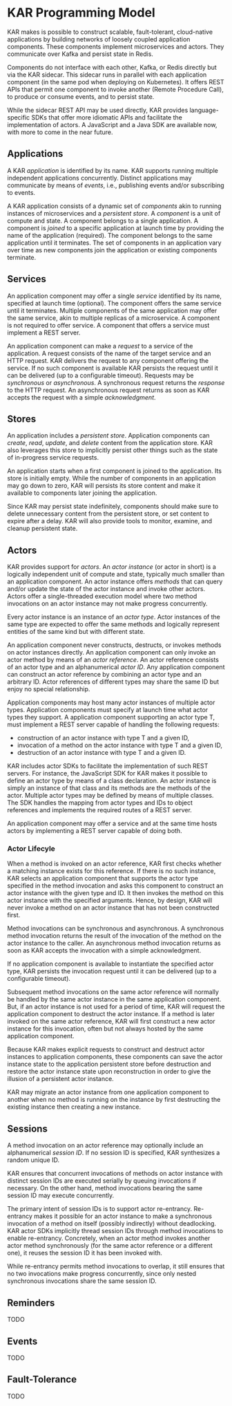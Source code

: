 # KAR Programming Model

KAR makes is possible to construct scalable, fault-tolerant, cloud-native
applications by building networks of loosely coupled application components.
These components implement microservices and actors. They communicate over Kafka
and persist state in Redis.

Components do not interface with each other, Kafka, or Redis directly but via
the KAR sidecar. This sidecar runs in parallel with each application component
(in the same pod when deploying on Kubernetes). It offers REST APIs that permit
one component to invoke another (Remote Procedure Call), to produce or consume
events, and to persist state.

While the sidecar REST API may be used directly, KAR provides language-specific
SDKs that offer more idiomatic APIs and facilitate the implementation of actors.
A JavaScript and a Java SDK are available now, with more to come in the near
future.

## Applications

A KAR _application_ is identified by its name. KAR supports running multiple
independent applications concurrently. Distinct applications may communicate by
means of _events_, i.e., publishing events and/or subscribing to events.

A KAR application consists of a dynamic set of _components_ akin to running
instances of microservices and a _persistent store_. A _component_ is a unit of
compute and state. A component belongs to a single application. A component is
_joined_ to a specific application at launch time by providing the name of the
application (required). The component belongs to the same application until it
terminates. The set of components in an application vary over time as new
components join the application or existing components terminate.

## Services

An application component may offer a single _service_ identified by its name,
specified at launch time (optional). The component offers the same service until
it terminates. Multiple components of the same application may offer the same
service, akin to multiple replicas of a microservice. A component is not
required to offer service. A component that offers a service must implement a
REST server.

An application component can make a _request_ to a service of the application. A
request consists of the name of the target service and an HTTP request. KAR
delivers the request to any component offering the service. If no such component
is available KAR persists the request until it can be delivered (up to a
configurable timeout). Requests may be _synchronous_ or _asynchronous_. A
synchronous request returns the _response_ to the HTTP request. An asynchronous
request returns as soon as KAR accepts the request with a simple
_acknowledgment_.

## Stores

An application includes a _persistent store_. Application components can
_create_, _read_, _update_, and _delete_ content from the application store. KAR
also leverages this store to implicitly persist other things such as the state
of in-progress service requests.

An application starts when a first component is joined to the application. Its
store is initially empty. While the number of components in an application may
go down to zero, KAR will persists its store content and make it available to
components later joining the application.

Since KAR may persist state indefinitely, components should make sure to delete
unnecessary content from the persistent store, or set content to expire after a
delay. KAR will also provide tools to monitor, examine, and cleanup persistent
state.

## Actors

KAR provides support for _actors_. An _actor instance_ (or actor in short) is a
logically independent unit of compute and state, typically much smaller than an
application component. An actor instance offers _methods_ that can query and/or
update the state of the actor instance and invoke other actors. Actors offer a
single-threaded execution model where two method invocations on an actor
instance may not make progress concurrently.

Every actor instance is an instance of an _actor type_. Actor instances of the
same type are expected to offer the same methods and logically represent
entities of the same kind but with different state.

An application component never constructs, destructs, or invokes methods on
actor instances directly. An application component can only invoke an actor
method by means of an _actor reference_. An actor reference consists of an actor
type and an alphanumerical _actor ID_. Any application component can construct
an actor reference by combining an actor type and an arbitrary ID. Actor
references of different types may share the same ID but enjoy no special
relationship.

Application components may host many actor instances of multiple actor types.
Application components must specify at launch time what actor types they
support. A application component supporting an actor type T, must implement a
REST server capable of handling the following requests:
* construction of an actor instance with type T and a given ID,
* invocation of a method on the actor instance with type T and a given ID,
* destruction of an actor instance with type T and a given ID.

KAR includes actor SDKs to facilitate the implementation of such REST servers.
For instance, the JavaScript SDK for KAR makes it possible to define an actor
type by means of a class declaration. An actor instance is simply an instance of
that class and its methods are the methods of the actor. Multiple actor types
may be defined by means of multiple classes. The SDK handles the mapping from
actor types and IDs to object references and implements the required routes of a
REST server.

An application component may offer a service and at the same time hosts actors
by implementing a REST server capable of doing both.

### Actor Lifecyle

When a method is invoked on an actor reference, KAR first checks whether a
matching instance exists for this reference. If there is no such instance, KAR
selects an application component that supports the actor type specified in the
method invocation and asks this component to construct an actor instance with
the given type and ID. It then invokes the method on this actor instance with
the specified arguments. Hence, by design, KAR will never invoke a method on an
actor instance that has not been constructed first.

Method invocations can be synchronous and asynchronous. A synchronous method
invocation returns the result of the invocation of the method on the actor
instance to the caller. An asynchronous method invocation returns as soon as KAR
accepts the invocation with a simple acknowledgment.

If no application component is available to instantiate the specified actor
type, KAR persists the invocation request until it can be delivered (up to a
configurable timeout).

Subsequent method invocations on the same actor reference will normally be
handled by the same actor instance in the same application component. But, if an
actor instance is not used for a period of time, KAR will request the
application component to destruct the actor instance. If a method is later
invoked on the same actor reference, KAR will first construct a new actor
instance for this invocation, often but not always hosted by the same
application component.

Because KAR makes explicit requests to construct and destruct actor instances to
application components, these components can save the actor instance state to
the application persistent store before destruction and restore the actor
instance state upon reconstruction in order to give the illusion of a persistent
actor instance.

KAR may migrate an actor instance from one application component to another when
no method is running on the instance by first destructing the existing instance
then creating a new instance.

## Sessions

A method invocation on an actor reference may optionally include an
alphanumerical _session ID_. If no session ID is specified, KAR synthesizes a
random unique ID.

KAR ensures that concurrent invocations of methods on actor instance with
distinct session IDs are executed serially by queuing invocations if necessary.
On the other hand, method invocations bearing the same session ID may execute
concurrently.

The primary intent of session IDs is to support actor re-entrancy. Re-entrancy
makes it possible for an actor instance to make a synchronous invocation of a
method on itself (possibly indirectly) without deadlocking. KAR actor SDKs
implicitly thread session IDs through method invocations to enable re-entrancy.
Concretely, when an actor method invokes another actor method synchronously (for
the same actor reference or a different one), it reuses the session ID it has
been invoked with.

While re-entrancy permits method invocations to overlap, it still ensures that
no two invocations make progress concurrently, since only nested synchronous
invocations share the same session ID.

## Reminders

TODO

## Events

TODO

## Fault-Tolerance

TODO
